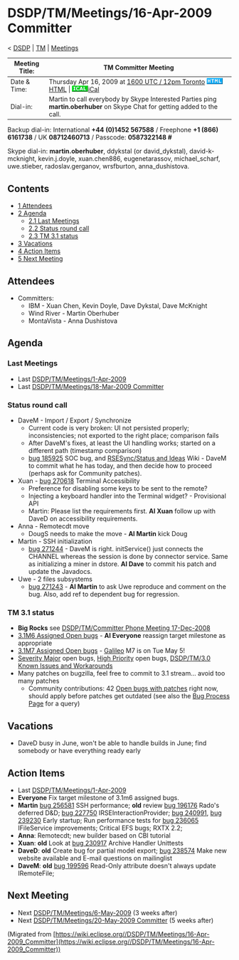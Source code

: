 

DSDP/TM/Meetings/16-Apr-2009 Committer
======================================

< [DSDP](https://wiki.eclipse.org/DSDP "DSDP")‎ | [TM](./TM "DSDP/TM")‎ | [Meetings](./Meetings "DSDP/TM/Meetings")

| Meeting Title: | **TM Committer Meeting** |
| --- | --- |
| Date & Time: | Thursday Apr 16, 2009 at [1600 UTC / 12pm Toronto](http://www.timeanddate.com/worldclock/fixedtime.html?month=4&day=16&year=2009&hour=16&min=00&sec=0&p1=0)   ![Html.gif](./images/Html.gif)[HTML](http://www.google.com/calendar/embed?src=vn70im36r00qeusu8nme50cils@group.calendar.google.com&ctz=Canada/Toronto) \| ![Ical.gif](./images/Ical.gif)[iCal](http://www.google.com/calendar/ical/vn70im36r00qeusu8nme50cils@group.calendar.google.com/public/basic.ics) |
| Dial-in: | Martin to call everybody by Skype   Interested Parties ping **martin.oberhuber** on Skype Chat for getting added to the call. |

Backup dial-in: International **+44 (0)1452 567588** / Freephone **+1 (866) 6161738** / UK **08712460713** / Passcode: **0587322148 #**

Skype dial-in: **martin.oberhuber**, ddykstal (or david\_dykstal), david-k-mcknight, kevin.j.doyle, xuan.chen886, eugenetarassov, michael\_scharf, uwe.stieber, radoslav.gerganov, wrsfburton, anna_dushistova.  

Contents
--------

*   [1 Attendees](#Attendees)
*   [2 Agenda](#Agenda)
    *   [2.1 Last Meetings](#Last-Meetings)
    *   [2.2 Status round call](#Status-round-call)
    *   [2.3 TM 3.1 status](#TM-3.1-status)
*   [3 Vacations](#Vacations)
*   [4 Action Items](#Action-Items)
*   [5 Next Meeting](#Next-Meeting)

Attendees
---------

*   Committers:
    *   IBM - Xuan Chen, Kevin Doyle, Dave Dykstal, Dave McKnight
    *   Wind River - Martin Oberhuber
    *   MontaVista - Anna Dushistova

Agenda
------

### Last Meetings

*   Last [DSDP/TM/Meetings/1-Apr-2009](./1-Apr-2009 "DSDP/TM/Meetings/1-Apr-2009")
*   Last [DSDP/TM/Meetings/18-Mar-2009 Committer](./18-Mar-2009_Committer "DSDP/TM/Meetings/18-Mar-2009 Committer")

### Status round call

*   DaveM - Import / Export / Synchronize
    *   Current code is very broken: UI not persisted properly; inconsistencies; not exported to the right place; comparison fails
    *   After DaveM's fixes, at least the UI handling works; started on a different path (timestamp comparison)
    *   [bug 185925](https://bugs.eclipse.org/bugs/show_bug.cgi?id=185925) SOC bug, and [RSESync/Status and Ideas](./Status_and_Ideas "RSESync/Status and Ideas") Wiki - DaveM to commit what he has today, and then decide how to proceed (perhaps ask for Community patches).
*   Xuan - [bug 270618](https://bugs.eclipse.org/bugs/show_bug.cgi?id=270618) Terminal Accessibility
    *   Preference for disabling some keys to be sent to the remote?
    *   Injecting a keyboard handler into the Terminal widget? - Provisional API
    *   Martin: Please list the requirements first. **AI Xuan** follow up with DaveD on accessibility requirements.
*   Anna - Remotecdt move
    *   DougS needs to make the move - **AI Martin** kick Doug
*   Martin - SSH initialization
    *   [bug 271244](https://bugs.eclipse.org/bugs/show_bug.cgi?id=271244) \- DaveM is right. initService() just connects the CHANNEL whereas the session is done by connector service. Same as initializing a miner in dstore. **AI Dave** to commit his patch and update the Javadocs.
*   Uwe - 2 files subsystems
    *   [bug 271243](https://bugs.eclipse.org/bugs/show_bug.cgi?id=271243) \- **AI Martin** to ask Uwe reproduce and comment on the bug. Also, add ref to dependent bug for regression.

  

### TM 3.1 status

*   **Big Rocks** see [DSDP/TM/Committer Phone Meeting 17-Dec-2008](./Committer_Phone_Meeting_17-Dec-2008 "DSDP/TM/Committer Phone Meeting 17-Dec-2008")
*   [3.1M6 Assigned Open bugs](https://bugs.eclipse.org/bugs/buglist.cgi?query_format=advanced&product=Target+Management&target_milestone=3.0&target_milestone=3.0.1&target_milestone=3.0.2&target_milestone=3.1+M2&target_milestone=3.1+M3&target_milestone=3.1+M4&target_milestone=3.1+M5&target_milestone=3.1+M6&bug_status=UNCONFIRMED&bug_status=NEW&bug_status=ASSIGNED&bug_status=REOPENED&cmdtype=doit) \- **AI Everyone** reassign target milestone as appropriate
*   [3.1M7 Assigned Open bugs](https://bugs.eclipse.org/bugs/buglist.cgi?query_format=advanced&product=Target+Management&target_milestone=3.1+M7&bug_status=UNCONFIRMED&bug_status=NEW&bug_status=ASSIGNED&bug_status=REOPENED&cmdtype=doit) \- [Galileo](https://wiki.eclipse.org/Galileo "Galileo") M7 is on Tue May 5!
*   [Severity Major](https://bugs.eclipse.org/bugs/buglist.cgi?query_format=advanced&classification=DSDP&product=Target+Management&bug_status=UNCONFIRMED&bug_status=NEW&bug_status=ASSIGNED&bug_status=REOPENED&bug_severity=blocker&bug_severity=critical&bug_severity=major&cmdtype=doit) open bugs, [High Priority](https://bugs.eclipse.org/bugs/buglist.cgi?query_format=advanced&classification=DSDP&product=Target+Management&bug_status=UNCONFIRMED&bug_status=NEW&bug_status=ASSIGNED&bug_status=REOPENED&cmdtype=doit&field0-0-0=priority&type0-0-0=regexp&value0-0-0=P%5B12%5D&field0-0-1=bug_severity&type0-0-1=regexp&value0-0-1=blocker%7Ccritical%7Cmajor) open bugs, [DSDP/TM/3.0 Known Issues and Workarounds](./3.0_Known_Issues_and_Workarounds "DSDP/TM/3.0 Known Issues and Workarounds")
*   Many patches on bugzilla, feel free to commit to 3.1 stream... avoid too many patches
    *   Community contributions: 42 [Open bugs with patches](https://bugs.eclipse.org/bugs/buglist.cgi?query_format=advanced&classification=DSDP&product=Target+Management&bug_status=UNCONFIRMED&bug_status=NEW&bug_status=ASSIGNED&bug_status=REOPENED&cmdtype=doit&field0-0-0=attachments.ispatch&type0-0-0=equals&value0-0-0=1) right now, should apply before patches get outdated (see also the [Bug Process Page](https://www.eclipse.org/dsdp/tm/development/bug_process.php) for a query)

Vacations
---------

*   DaveD busy in June, won't be able to handle builds in June; find somebody or have everything ready early

  

Action Items
------------

*   Last [DSDP/TM/Meetings/1-Apr-2009](./1-Apr-2009 "DSDP/TM/Meetings/1-Apr-2009")
*   **Everyone** Fix target milestone of 3.1m6 assigned bugs.
*   **Martin** [bug 256581](https://bugs.eclipse.org/bugs/show_bug.cgi?id=256581) SSH performance; **old** review [bug 196176](https://bugs.eclipse.org/bugs/show_bug.cgi?id=196176) Rado's deferred D&D; [bug 227750](https://bugs.eclipse.org/bugs/show_bug.cgi?id=227750) IRSEInteractionProvider; [bug 240991](https://bugs.eclipse.org/bugs/show_bug.cgi?id=240991), [bug 239230](https://bugs.eclipse.org/bugs/show_bug.cgi?id=239230) Early startup; Run performance tests for [bug 236065](https://bugs.eclipse.org/bugs/show_bug.cgi?id=236065) IFileService improvements; Critical EFS bugs; RXTX 2.2;
*   **Anna**: Remotecdt; new builder based on CBI tutorial
*   **Xuan**: **old** Look at [bug 230917](https://bugs.eclipse.org/bugs/show_bug.cgi?id=230917) Archive Handler Unittests
*   **DaveD**: **old** Create bug for partial model export; [bug 238574](https://bugs.eclipse.org/bugs/show_bug.cgi?id=238574) Make new website available and E-mail questions on mailinglist
*   **DaveM**: **old** [bug 199596](https://bugs.eclipse.org/bugs/show_bug.cgi?id=199596) Read-Only attribute doesn't always update IRemoteFile;

Next Meeting
------------

*   Next [DSDP/TM/Meetings/6-May-2009](./6-May-2009 "DSDP/TM/Meetings/6-May-2009") (3 weeks after)
*   Next [DSDP/TM/Meetings/20-May-2009 Committer](./20-May-2009_Committer "DSDP/TM/Meetings/20-May-2009 Committer") (5 weeks after)


(Migrated from [https://wiki.eclipse.org//DSDP/TM/Meetings/16-Apr-2009_Committer](https://wiki.eclipse.org//DSDP/TM/Meetings/16-Apr-2009_Committer))